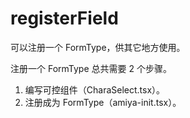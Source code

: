# registerField

可以注册一个 FormType，供其它地方使用。

注册一个 FormType 总共需要 2 个步骤。

1. 编写可控组件（CharaSelect.tsx）。
2. 注册成为 FormType（amiya-init.tsx）。

<code src="./RegisterFieldDemo.tsx" />
